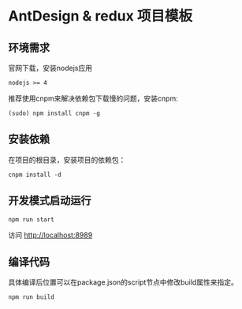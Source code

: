 # AntDesign & redux 项目模板

## 环境需求
官网下载，安装nodejs应用
```shell
nodejs >= 4
```
推荐使用cnpm来解决依赖包下载慢的问题，安装cnpm:
```shell
(sudo) npm install cnpm -g
```

## 安装依赖
在项目的根目录，安装项目的依赖包：
```shell
cnpm install -d
```

## 开发模式启动运行
```shell
npm run start
```
访问 [http://localhost:8989](http://localhost:8989)

## 编译代码
具体编译后位置可以在package.json的script节点中修改build属性来指定。
```shell
npm run build
```
